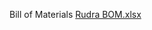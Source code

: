 Bill of Materials
[Rudra BOM.xlsx](https://github.com/AdarshGouda/RUDRAv3/files/8655119/Rudra.BOM.xlsx)
